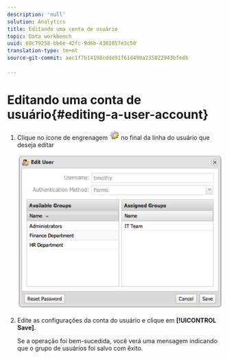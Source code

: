 ```yaml
---
description: 'null'
solution: Analytics
title: Editando uma conta de usuário
topic: Data workbench
uuid: 60c79258-bb6e-42fc-9d6b-4381057e3c50
translation-type: tm+mt
source-git-commit: aec1f7b14198cdde91f61d490a235022943bfedb

---
```



# Editando uma conta de usuário{#editing-a-user-account}

1. Clique no ícone de engrenagem ![](assets/edit_icon.png) no final da linha do usuário que deseja editar

   ![](assets/edit_user_account.png)

1. Edite as configurações da conta do usuário e clique em **[!UICONTROL Save]**.

   Se a operação foi bem-sucedida, você verá uma mensagem indicando que o grupo de usuários foi salvo com êxito.
